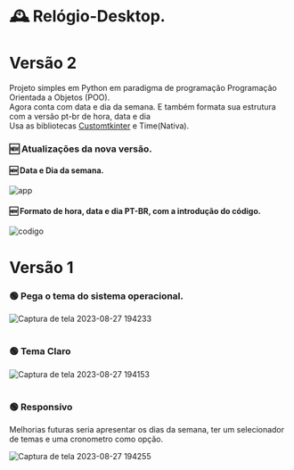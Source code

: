 # 🕰️ Relógio-Desktop.
# Versão 2
Projeto simples em Python em paradigma de programação Programação Orientada a Objetos (POO).<br>
Agora conta com data e dia da semana. E também formata sua estrutura com a versão pt-br de hora, data e dia <br>
Usa as bibliotecas [Customtkinter](https://github.com/TomSchimansky/CustomTkinter) e Time(Nativa).<br>
### 🆕 Atualizações da nova versão.
#### 🆕 Data e Dia da semana.
![app](https://github.com/MatheusCarniato/Relogio-Desktop/assets/141453630/566a9a21-ba54-4f17-ae01-1245818b4df1)

#### 🆕 Formato de hora, data e dia PT-BR, com a introdução do código.
![codigo](https://github.com/MatheusCarniato/Relogio-Desktop/assets/141453630/4e378f9e-d059-4496-8cb6-b4b68872b95e)
#
# Versão 1
### 🟢 Pega o tema do sistema operacional.
![Captura de tela 2023-08-27 194233](https://github.com/MatheusCarniato/Relogio-Desktop/assets/141453630/5a4d1581-d3c8-4754-9bf2-7a78c377aae2)
#
### 🟢 Tema Claro
![Captura de tela 2023-08-27 194153](https://github.com/MatheusCarniato/Relogio-Desktop/assets/141453630/14d05ea0-a6a3-4e75-ab69-921b853e66a3)
#
### 🟢 Responsivo
Melhorias futuras seria apresentar os dias da semana, ter um selecionador de temas e uma cronometro como opção. 

![Captura de tela 2023-08-27 194255](https://github.com/MatheusCarniato/Relogio-Desktop/assets/141453630/c5653a31-1fc4-458a-855c-ea2e8b28914f)
